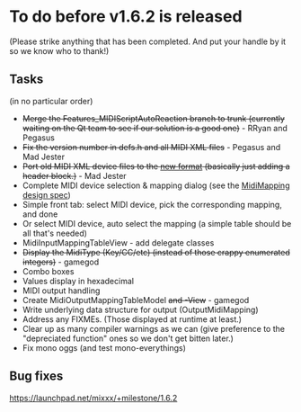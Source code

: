 # To do before v1.6.2 is released

(Please strike anything that has been completed. And put your handle by
it so we know who to thank\!)

## Tasks

(in no particular order)

  - ~~Merge the Features\_MIDIScriptAutoReaction branch to trunk
    (currently waiting on the Qt team to see if our solution is a good
    one)~~ - RRyan and Pegasus
  - ~~Fix the version number in defs.h and all MIDI XML files~~ -
    Pegasus and Mad Jester
  - ~~Port old MIDI XML device files to the [new
    format](midi_controller_mapping_file_format) (basically just adding
    a header block.)~~ - Mad Jester
  - Complete MIDI device selection & mapping dialog (see the
    [MidiMapping design
    spec](midi_scripting#midi_mapping_object_design_spec))
  - Simple front tab: select MIDI device, pick the corresponding
    mapping, and done
  - Or select MIDI device, auto select the mapping (a simple table
    should be all that's needed)
  - MidiInputMappingTableView - add delegate classes
  - ~~Display the MidiType (Key/CC/etc) (instead of those crappy
    enumerated integers)~~ - gamegod
  - Combo boxes
  - Values display in hexadecimal
  - MIDI output handling
  - Create MidiOutputMappingTableModel ~~and -View~~ - gamegod
  - Write underlying data structure for output (OutputMidiMapping)
  - Address any FIXMEs. (Those displayed at runtime at least.)
  - Clear up as many compiler warnings as we can (give preference to the
    "depreciated function" ones so we don't get bitten later.)
  - Fix mono oggs (and test mono-everythings)

## Bug fixes

<https://launchpad.net/mixxx/+milestone/1.6.2>
